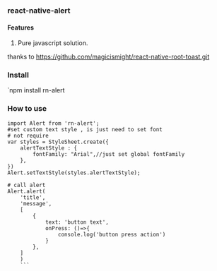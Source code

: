 ### react-native-alert

#### Features
1. Pure javascript solution.


thanks to https://github.com/magicismight/react-native-root-toast.git
### Install 
`npm install rn-alert

### How to use
```
import Alert from 'rn-alert';
#set custom text style , is just need to set font
# not require
var styles = StyleSheet.create({
	alertTextStyle : {
		fontFamily: "Arial",//just set global fontFamily
	},
})
Alert.setTextStyle(styles.alertTextStyle);

# call alert
Alert.alert(
	'title',  
	'message',
	[
		{
			text: 'button text',
			onPress: ()=>{
				console.log('button press action')
			}
		},
	]
	)
	```
	
	
	
	
